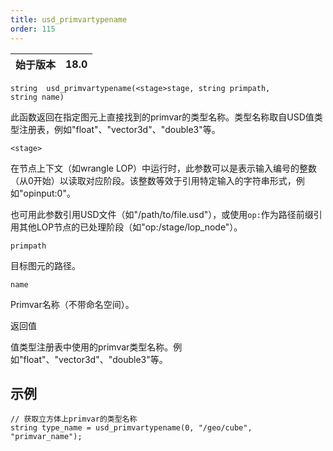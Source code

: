 ```yaml
---
title: usd_primvartypename
order: 115
---
```

| 始于版本 | 18.0 |
| --- | --- |

`string  usd_primvartypename(<stage>stage, string primpath, string name)`

此函数返回在指定图元上直接找到的primvar的类型名称。类型名称取自USD值类型注册表，例如"float"、"vector3d"、"double3"等。

`<stage>`

在节点上下文（如wrangle LOP）中运行时，此参数可以是表示输入编号的整数（从0开始）以读取对应阶段。该整数等效于引用特定输入的字符串形式，例如"opinput:0"。

也可用此参数引用USD文件（如"/path/to/file.usd"），或使用`op:`作为路径前缀引用其他LOP节点的已处理阶段（如"op:/stage/lop_node"）。

`primpath`

目标图元的路径。

`name`

Primvar名称（不带命名空间）。

返回值

值类型注册表中使用的primvar类型名称。例如"float"、"vector3d"、"double3"等。

## 示例

```vex
// 获取立方体上primvar的类型名称
string type_name = usd_primvartypename(0, "/geo/cube", "primvar_name");

```
